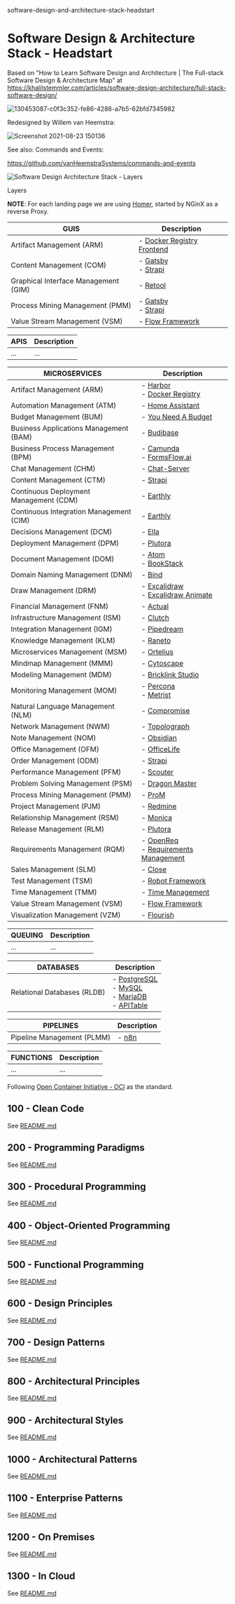 software-design-and-architecture-stack-headstart

# Software Design &amp; Architecture Stack - Headstart

Based on "How to Learn Software Design and Architecture | The Full-stack Software Design & Architecture Map" at https://khalilstemmler.com/articles/software-design-architecture/full-stack-software-design/

![130453087-c0f3c352-fe86-4286-a7b5-62bfd7345982](https://user-images.githubusercontent.com/1499433/214316412-3d9323b1-3e85-4d35-b71d-78bf012a84a9.png)

Redesigned by Willem van Heemstra:

![Screenshot 2021-08-23 150136](https://user-images.githubusercontent.com/12828104/130453087-c0f3c352-fe86-4286-a7b5-62bfd7345982.png)

See also: Commands and Events:

https://github.com/vanHeemstraSystems/commands-and-events

![Software Design   Architecture Stack - Layers](https://user-images.githubusercontent.com/1499433/230602553-5cdb14a1-4b2c-43c6-9e3f-249c7801dc19.png)

Layers

**NOTE**: For each landing page we are using [Homer](https://github.com/bastienwirtz/homer), started by NGinX as a reverse Proxy.

| GUIS  | Description |
| ------------- | ------------- |
| Artifact Management (ARM) | - [Docker Registry Frontend](https://github.com/vanHeemstraSystems/strapi-head-of-cms-headstart](https://hub.docker.com/r/konradkleine/docker-registry-frontend/)) |
| Content Management (COM) | - [Gatsby](https://github.com/vanHeemstraSystems/gatsby-headstart) </br> - [Strapi](https://github.com/vanHeemstraSystems/strapi-head-of-cms-headstart) |
| Graphical Interface Management (GIM) | - [Retool](https://github.com/vanHeemstraSystems/graphical-interface-management) |
| Process Mining Management (PMM) | - [Gatsby](https://github.com/vanHeemstraSystems/gatsby-headstart) </br> - [Strapi](https://github.com/vanHeemstraSystems/strapi-head-of-cms-headstart) |
| Value Stream Management (VSM) | - [Flow Framework](https://github.com/vanHeemstraSystems/value-stream-management-gui) |

| APIS  | Description |
| ------------- | ------------- |
| ...  | ...  |

| MICROSERVICES  | Description |
| ------------- | ------------- |
| Artifact Management (ARM) | - [Harbor](https://github.com/vanHeemstraSystems/harbor-headstart) <br> - [Docker Registry](https://docs.docker.com/registry/) |
| Automation Management (ATM) | - [Home Assistant](https://github.com/vanHeemstraSystems/automation-management) |
| Budget Management (BUM) | - [You Need A Budget](https://github.com/vanHeemstraSystems/budget-management) |
| Business Applications Management (BAM) | - [Budibase](https://github.com/vanHeemstraSystems/budibase-headstart) |
| Business Process Management (BPM) | - [Camunda](https://github.com/vanHeemstraSystems/camunda-headstart) <br> - [FormsFlow.ai](https://github.com/vanHeemstraSystems/business-process-management)|
| Chat Management (CHM) | - [Chat-Server](https://github.com/vanHeemstraSystems/exo-chat-headstart) |
| Content Management (CTM) | - [Strapi](https://github.com/vanHeemstraSystems/strapi-headless-cms-headstart) |
| Continuous Deployment Management (CDM) | - [Earthly](https://github.com/vanHeemstraSystems/continuous-deployment-management) |
| Continuous Integration Management (CIM) | - [Earthly](https://github.com/vanHeemstraSystems/continuous-integration-management) |
| Decisions Management (DCM) | - [Ella](https://github.com/vanHeemstraSystems/decisions-management) |
| Deployment Management (DPM) | - [Plutora](https://github.com/vanHeemstraSystems/deployment-management) |
| Document Management (DOM) | - [Atom](https://github.com/vanHeemstraSystems/document-management) <br> - [BookStack](https://github.com/vanHeemstraSystems/document-management) |
| Domain Naming Management (DNM) | - [Bind](https://github.com/vanHeemstraSystems/domain-naming-management) |
| Draw Management (DRM) | - [Excalidraw](https://github.com/vanHeemstraSystems/draw-management) <br> - [Excalidraw Animate](https://github.com/vanHeemstraSystems/draw-management) |
| Financial Management (FNM) | - [Actual](https://github.com/vanHeemstraSystems/financial-management) |
| Infrastructure Management (ISM) | - [Clutch](https://github.com/vanHeemstraSystems/clutch-headstart) |
| Integration Management (IGM) | - [Pipedream](https://github.com/vanHeemstraSystems/integration-management) |
| Knowledge Management (KLM) | - [Raneto](https://github.com/vanHeemstraSystems/raneto-headstart) |
| Microservices Management (MSM) | - [Ortelius](https://github.com/vanHeemstraSystems/ortelius-headstart) |
| Mindmap Management (MMM) | - [Cytoscape](https://github.com/vanHeemstraSystems/mindmap-management) |
| Modeling Management (MDM) | - [Bricklink Studio](https://github.com/vanHeemstraSystems/modeling-management) |
| Monitoring Management (MOM) | - [Percona](https://github.com/vanHeemstraSystems/monitoring-management) <br> - [Metrist](https://github.com/vanHeemstraSystems/monitoring-management) |
| Natural Language Management (NLM) | - [Compromise](https://github.com/vanHeemstraSystems/natural-language-management) |
| Network Management (NWM) | - [Topolograph](https://github.com/vanHeemstraSystems/topolograph-headstart) |
| Note Management (NOM) | - [Obsidian](https://github.com/vanHeemstraSystems/note-management) |
| Office Management (OFM) | - [OfficeLife](https://github.com/vanHeemstraSystems/office-management) |
| Order Management (ODM) | - [Strapi](https://github.com/vanHeemstraSystems/order-management) |
| Performance Management (PFM) | - [Scouter](https://github.com/vanHeemstraSystems/performance-management) |
| Problem Solving Management (PSM) | - [Dragon Master](https://github.com/vanHeemstraSystems/problem-solving-management) |
| Process Mining Management (PMM) | - [ProM](https://github.com/vanHeemstraSystems/prom-headstart) |
| Project Management (PJM) | - [Redmine](https://github.com/vanHeemstraSystems/redmine-headstart) |
| Relationship Management (RSM) | - [Monica](https://github.com/vanHeemstraSystems/relationship-management) |
| Release Management (RLM) | - [Plutora](https://github.com/vanHeemstraSystems/release-management) |
| Requirements Management (RQM) | - [OpenReq](https://github.com/vanHeemstraSystems/openreq-headstart) <br> - [Requirements Management](https://github.com/vanHeemstraSystems/requirements-management) |
| Sales Management (SLM) | - [Close](https://github.com/vanHeemstraSystems/sales-management) |
| Test Management (TSM) | - [Robot Framework](https://github.com/vanHeemstraSystems/test-management) |
| Time Management (TMM) | - [Time Management](https://github.com/vanHeemstraSystems/time-management) |
| Value Stream Management (VSM) | - [Flow Framework](https://github.com/vanHeemstraSystems/value-stream-management) |
| Visualization Management (VZM) | - [Flourish](https://github.com/vanHeemstraSystems/visualization-management) |

| QUEUING  | Description |
| ------------- | ------------- |
| ...  | ...  |

| DATABASES  | Description |
| ------------- | ------------- |
| Relational Databases (RLDB)  | - [PostgreSQL](https://github.com/vanHeemstraSystems/postgress) <br> - [MySQL](https://github.com/vanHeemstraSystems/mysql) <br> - [MariaDB](https://github.com/vanHeemstraSystems/mariadb) <br> - [APITable](https://github.com/vanHeemstraSystems/relational-databases)|

| PIPELINES  | Description |
| ------------- | ------------- |
| Pipeline Management (PLMM) | - [n8n](https://github.com/vanHeemstraSystems/pipeline-management)|

| FUNCTIONS  | Description |
| ------------- | ------------- |
| ...  | ...  |

Following [Open Container Initiative - OCI](https://www.padok.fr/en/blog/container-docker-oci) as the standard.

## 100 - Clean Code

See [README.md](./100/README.md)

## 200 - Programming Paradigms

See [README.md](./200/README.md)

## 300 - Procedural Programming

See [README.md](./300/README.md)

## 400 - Object-Oriented Programming

See [README.md](./400/README.md)

## 500 - Functional Programming

See [README.md](./500/README.md)

## 600 - Design Principles

See [README.md](./600/README.md)

## 700 - Design Patterns

See [README.md](./700/README.md)

## 800 - Architectural Principles

See [README.md](./800/README.md)

## 900 - Architectural Styles

See [README.md](./900/README.md)

## 1000 - Architectural Patterns

See [README.md](./1000/README.md)

## 1100 - Enterprise Patterns

See [README.md](./1100/README.md)

## 1200 - On Premises

See [README.md](./1200/README.md)

## 1300 - In Cloud

See [README.md](./1300/README.md)
